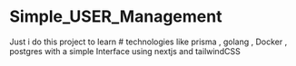 # Simple_USER_Management
Just i do this project to learn # technologies like prisma , golang , Docker , postgres with a simple Interface using nextjs and tailwindCSS

